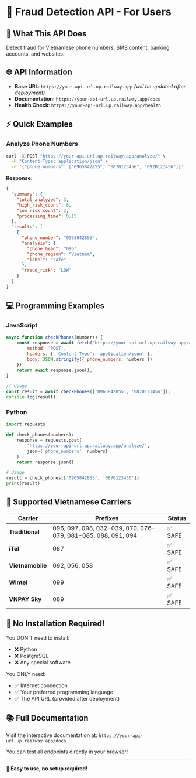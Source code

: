 # 📱 Fraud Detection API - For Users

## 🎯 **What This API Does**
Detect fraud for Vietnamese phone numbers, SMS content, banking accounts, and websites.

## 🌐 **API Information**
- **Base URL**: `https://your-api-url.up.railway.app` *(will be updated after deployment)*
- **Documentation**: `https://your-api-url.up.railway.app/docs`
- **Health Check**: `https://your-api-url.up.railway.app/health`

## ⚡ **Quick Examples**

### **Analyze Phone Numbers**
```bash
curl -X POST "https://your-api-url.up.railway.app/analyze/" \
  -H "Content-Type: application/json" \
  -d '{"phone_numbers": ["0965842855", "0870123456", "0920123456"]}'
```

**Response:**
```json
{
  "summary": {
    "total_analyzed": 3,
    "high_risk_count": 0,
    "low_risk_count": 3,
    "processing_time": 0.15
  },
  "results": [
    {
      "phone_number": "0965842855",
      "analysis": {
        "phone_head": "096",
        "phone_region": "Vietnam",
        "label": "safe"
      },
      "fraud_risk": "LOW"
    }
  ]
}
```

## 💻 **Programming Examples**

### **JavaScript**
```javascript
async function checkPhones(numbers) {
    const response = await fetch('https://your-api-url.up.railway.app/analyze/', {
        method: 'POST',
        headers: { 'Content-Type': 'application/json' },
        body: JSON.stringify({ phone_numbers: numbers })
    });
    return await response.json();
}

// Usage
const result = await checkPhones(['0965842855', '0870123456']);
console.log(result);
```

### **Python**
```python
import requests

def check_phones(numbers):
    response = requests.post(
        'https://your-api-url.up.railway.app/analyze/',
        json={'phone_numbers': numbers}
    )
    return response.json()

# Usage
result = check_phones(['0965842855', '0870123456'])
print(result)
```

## 📱 **Supported Vietnamese Carriers**

| Carrier | Prefixes | Status |
|---------|----------|--------|
| **Traditional** | 096, 097, 098, 032-039, 070, 076-079, 081-085, 088, 091, 094 | ✅ SAFE |
| **iTel** | 087 | ✅ SAFE |
| **Vietnamobile** | 092, 056, 058 | ✅ SAFE |
| **Wintel** | 099 | ✅ SAFE |
| **VNPAY Sky** | 089 | ✅ SAFE |

## 🔧 **No Installation Required!**

You DON'T need to install:
- ❌ Python
- ❌ PostgreSQL  
- ❌ Any special software

You ONLY need:
- ✅ Internet connection
- ✅ Your preferred programming language
- ✅ The API URL (provided after deployment)

## 📚 **Full Documentation**

Visit the interactive documentation at:
`https://your-api-url.up.railway.app/docs`

You can test all endpoints directly in your browser!

---

**🎉 Easy to use, no setup required!**
